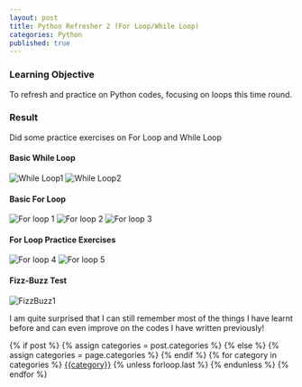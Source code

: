 ```yaml
---
layout: post
title: Python Refresher 2 (For Loop/While Loop)
categories: Python
published: true
---
```


### Learning Objective
To refresh and practice on Python codes, focusing on loops this time round.

### Result
Did some practice exercises on For Loop and While Loop

#### Basic While Loop
![While Loop1](https://user-images.githubusercontent.com/85727619/126041097-69346aa1-19ae-49c8-8461-8af5b5f5d683.jpg)
![While Loop2](https://user-images.githubusercontent.com/85727619/126041100-ea170fe9-8da9-4f3e-a42e-9ea7a730214f.jpg)

#### Basic For Loop
![For loop 1](https://user-images.githubusercontent.com/85727619/126041116-71c0c380-74a7-4956-87ad-f118a827213a.jpg)
![For loop 2](https://user-images.githubusercontent.com/85727619/126041122-75ef3e30-0e1d-4c0f-9161-70c1f2227f60.jpg)
![For loop 3](https://user-images.githubusercontent.com/85727619/126041159-073d82eb-a7dd-47c1-91a1-c00ff1b3386a.jpg)

#### For Loop Practice Exercises
![For loop 4](https://user-images.githubusercontent.com/85727619/126041137-14382554-cdbf-4ebd-8984-adf7be26937c.jpg)
![For loop 5](https://user-images.githubusercontent.com/85727619/126041163-99111fde-44b9-4bd3-b10f-2face95f075d.jpg)

#### Fizz-Buzz Test
![FizzBuzz1](https://user-images.githubusercontent.com/85727619/126041327-dd7668a7-b275-445c-b5af-b34880d7d2fb.jpg)

I am quite surprised that I can still remember most of the things I have learnt before and can even improve on the codes I have written previously!

<div class="post-categories">
  {% if post %}
    {% assign categories = post.categories %}
  {% else %}
    {% assign categories = page.categories %}
  {% endif %}
  {% for category in categories %}
  <a href="{{site.baseurl}}/categories/#{{category|slugize}}">{{category}}</a>
  {% unless forloop.last %}&nbsp;{% endunless %}
  {% endfor %}
</div>
